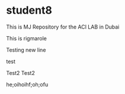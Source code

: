 # student8
This is MJ Repository for the ACI LAB in Dubai <br>

This is rigmarole

Testing new line


test

Test2
Test2




he;oihoihf;oh;ofu